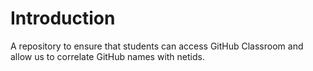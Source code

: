 # Introduction
A repository to ensure that students can access GitHub Classroom and allow us to correlate GitHub names with netids.
